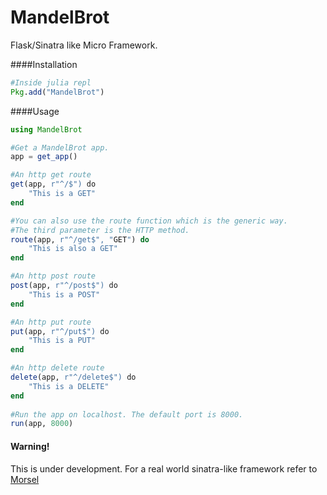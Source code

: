 MandelBrot
==========

Flask/Sinatra like Micro Framework.

####Installation

```julia
#Inside julia repl
Pkg.add("MandelBrot")
```


####Usage

```julia
using MandelBrot

#Get a MandelBrot app.
app = get_app()

#An http get route
get(app, r"^/$") do
    "This is a GET"
end

#You can also use the route function which is the generic way.
#The third parameter is the HTTP method.
route(app, r"^/get$", "GET") do
    "This is also a GET"
end

#An http post route
post(app, r"^/post$") do
    "This is a POST"
end

#An http put route
put(app, r"^/put$") do
    "This is a PUT"
end

#An http delete route
delete(app, r"^/delete$") do
    "This is a DELETE"
end
    
#Run the app on localhost. The default port is 8000.
run(app, 8000)
```

#### Warning!

This is under development. For a real world sinatra-like framework refer to [Morsel](https://github.com/JuliaLang/Morsel.jl)
